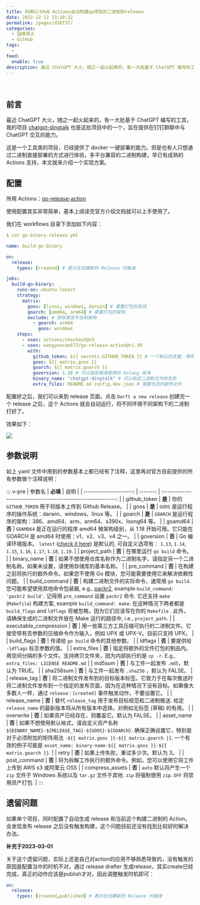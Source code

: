 ```yaml
---
title: 利用GitHub Actions自动构建go项目的二进制到release
date: 2022-12-12 13:10:22
permalink: /pages/d16f3f/
categories:
  - 运维观止
  - GitHub
tags:
  -
feed:
  enable: true
description: 最近 ChatGPT 大火，随之一起火起来的，有一大批基于 ChatGPT 编写的工具，我的项目chatgpt-dingtalk也是这批项目中的一个，旨在提供在钉钉群聊中与 ChatGPT 交互的能力。这是一个工具类的项目，已经提供了 docker 一键部署的能力。但是也有人只想通过二进制直接部署的方式进行体验，多平台兼容的二进制构建，早已有成熟的 Actions 支持，本文就来介绍一个实现方案。
---
```


<br><ArticleTopAd></ArticleTopAd>




## 前言

最近 ChatGPT 大火，随之一起火起来的，有一大批基于 ChatGPT 编写的工具，我的项目 [chatgpt-dingtalk](https://github.com/eryajf/chatgpt-dingtalk) 也是这批项目中的一个，旨在提供在钉钉群聊中与 ChatGPT 交互的能力。

这是一个工具类的项目，已经提供了 docker 一键部署的能力。但是也有人只想通过二进制直接部署的方式进行体验，多平台兼容的二进制构建，早已有成熟的 Actions 支持，本文就来介绍一个实现方案。

## 配置

所用 Actions：[go-release-action](https://github.com/wangyoucao577/go-release-action)

使用配置其实非常简单，基本上阅读完官方介绍文档就可以上手使用了。

我们在 workflows 目录下添加如下内容：

```yaml
$ cat go-binary-release.yml

name: build-go-binary

on:
  release:
    types: [created] # 表示在创建新的 Release 时触发

jobs:
  build-go-binary:
    runs-on: ubuntu-latest
    strategy:
      matrix:
        goos: [linux, windows, darwin] # 需要打包的系统
        goarch: [amd64, arm64] # 需要打包的架构
        exclude: # 排除某些平台和架构
          - goarch: arm64
            goos: windows
    steps:
      - uses: actions/checkout@v3
      - uses: wangyoucao577/go-release-action@v1.30
        with:
          github_token: ${{ secrets.GITHUB_TOKEN }} # 一个默认的变量，用来实现往 Release 中添加文件
          goos: ${{ matrix.goos }}
          goarch: ${{ matrix.goarch }}
          goversion: 1.18 # 可以指定编译使用的 Golang 版本
          binary_name: "chatgpt-dingtalk" # 可以指定二进制文件的名称
          extra_files: README.md config.dev.json # 需要包含的额外文件
```

配置好之后，我们可以来到 release 页面，点击 `Darft a new release` 创建完一个 release 之后，这个 Actions 就会自动运行，将不同环境不同架构下的二进制打好了。

效果如下：

![](http://t.eryajf.net/imgs/2022/12/1d8e1511fa8befa5.png)

## 参数说明

如上 yaml 文件中用到的参数基本上都已经有了注释，这里再对官方目前提供的所有参数做个注释说明：

::: v-pre
|         参数名         | **必填** |                             说明                             |
| :--------------------: | :------: | :----------------------------------------------------------: |
|      github_token      |  **是**  |     你的 `GITHUB_TOKEN` 用于将版本上传到 Github Release。     |
|          goos          |  **是**  |   `GOOS` 是运行程序的操作系统：darwin、windows、linux 等。    |
|         goarch         |  **是**  | `GOARCH` 是运行程序的架构：386、amd64、arm、arm64、s390x、loong64 等。 |
|        goamd64         |  **否**  | `GOAMD64` 是正在运行的程序 amd64 微架构级别，从 1.18 开始可用。它只能在 GOARCH 是 amd64 时使用：v1、v2、v3、v4 之一。 |
|       goversion        |  **否**  | Go 编译环境版本。 `latest` ([check it here](https://go.dev/VERSION?m=text)) 是默认的, 可自定义选项有： `1.13`, `1.14`, `1.15`, `1.16`, `1.17`, `1.18`, `1.19`. |
|      project_path      |  **否**  |                 在哪里运行 `go build` 命令。                 |
|      binary_name       |  **否**  | 如果不想使用仓库名称作为二进制名字，请指定另一个二进制名称。如果未设置，请使用存储库的基本名称。 |
|      pre_command       |  **否**  | 在构建之前将执行的额外命令。如果您不使用 Go 模块，您可能需要使用它来解决依赖性问题。 |
|     build_command      |  **否**  | 构建二进制文件的实际命令，通常用 `go build`. 您可能希望使用其他命令包装器, e.g., [packr2](https://github.com/gobuffalo/packr/tree/master/v2), example `build_command: 'packr2 build'`. 记得用 `pre_command` 设置 `packr2` 命令. 它还支持 `make` (`Makefile`) 构建方案, example `build_command: make`. 在这种情况下两者都是 `build_flags` and `ldflags` 将被忽略，因为它们应该写在你的 `Makefile` . 此外，请确保生成的二进制文件放在 Make 运行的路径中, i.e., `project_path`. |
| executable_compression |  **否**  | 用一些第三方工具压缩可执行的二进制文件。它接受带有否参数的压缩命令作为输入，例如 UPX 或 UPX-V。目前只支持 UPX。 |
|      build_flags       |  **否**  |               传递给 `go build` 命令的其他参数。               |
|        ldflags         |  **否**  |               要提供给 `-ldflags` 标志参数的值。               |
|      extra_files       |  **否**  | 指定将额外的文件打包的制品内。用空间分隔的多个文件。支持拷贝文件夹，因为内部执行的是 `cp -r`. E.g., `extra_files: LICENSE README.md` |
|         md5sum         |  **否**  |             与工件一起发布 `.md5`，默认为 TRUE。              |
|       sha256sum        |  **否**  |           与工件一起发布 `.sha256` ，默认为 FALSE。           |
|      release_tag       |  **否**  | 将二进制文件发布到的目标版本标签。它致力于在每次推送时将二进制文件发布到一个指定的发布页面，因为在这种情况下没有目标。如果像大多数人一样，通过 `release：[created]` 事件触发动作，不要设置它。 |
|      release_name      |  **否**  | 替代 `release_tag` 用于发布目标规范和二进制推送. 给定 `release_name` 的最新版本将从所有版本中选择。对例如无标签 (草稿) 的有用。 |
|       overwrite        |  **否**  |          如果资产已经存在，则覆盖它。默认为 FALSE。           |
|       asset_name       |  **否**  | 如果不想使用默认格式，请自定义资产名称 `${BINARY_NAME}-${RELEASE_TAG}-${GOOS}-${GOARCH}`. 确保正确设置它，特别是对于必须附加的矩阵用法 `-${{ matrix.goos }}-${{ matrix.goarch }}`. 一个有效的例子可能是 `asset_name: binary-name-${{ matrix.goos }}-${{ matrix.goarch }}`. |
|         retry          |  **否**  |             如果上传失败，重试多少次。默认为 3。              |
|      post_command      |  **否**  | 将为拆解工作执行的额外命令。例如，您可以使用它将工件上传到 AWS s3 或阿里云 OSS |
|    compress_assets     |  **否**  | `auto` 默认将产生一个 `zip` 文件于 Windows 系统以及 `tar.gz` 文件于其他. `zip` 将强制使用 `zip`. `OFF` 将禁用资产打包. |
:::

## 遗留问题

如果单个项目，同时配置了自动生成 release 和当前这个构建二进制的 Action，会发现发布 release 之后没有触发构建，这个问题目前还没有找到比较好的解决办法。

**补充于2023-03-01**

关于这个遗留问题，实际上还是自己对action的应用不够熟悉导致的，没有触发的原因是配置当中的时机不对，通过 release drafter 生成release，其实create已经完成，真正的动作应该是publish才对，因此调整触发时机即可：

```yaml
on:
  release:
    types: [created,published] # 表示在创建新的 Release 时触发
```

<br><ArticleTopAd></ArticleTopAd>
